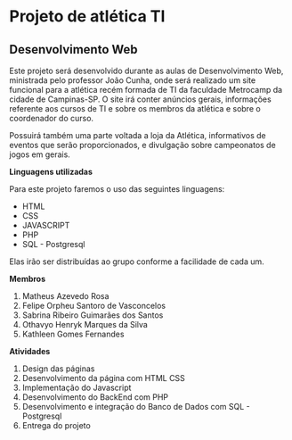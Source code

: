 # Projeto de atlética TI

## Desenvolvimento Web

Este projeto será desenvolvido durante as aulas de Desenvolvimento Web, ministrada pelo professor João Cunha, onde será realizado um site funcional para a atlética recém formada de TI da faculdade  Metrocamp da cidade de Campinas-SP. O site irá conter anúncios gerais, informações referente aos cursos de TI e sobre os membros da atlética e sobre o coordenador do curso.

Possuirá também uma parte voltada a loja da Atlética, informativos de eventos que serão proporcionados, e divulgação sobre campeonatos de jogos em gerais.

**Linguagens utilizadas**
 
Para este projeto faremos o uso das seguintes linguagens:
* HTML
* CSS
* JAVASCRIPT
* PHP
* SQL - Postgresql

Elas irão ser distribuídas ao grupo conforme a facilidade de cada um.

**Membros**
1. Matheus Azevedo Rosa
2. Felipe Orpheu Santoro de Vasconcelos
3.  Sabrina Ribeiro Guimarães dos Santos
4. Othavyo Henryk  Marques da Silva 
5. Kathleen Gomes Fernandes

**Atividades**

1. Design das páginas
2. Desenvolvimento da página com HTML CSS
3. Implementação do Javascript
5. Desenvolvimento do BackEnd com PHP
6. Desenvolvimento e integração do Banco de Dados com SQL - Postgresql
7. Entrega do projeto

